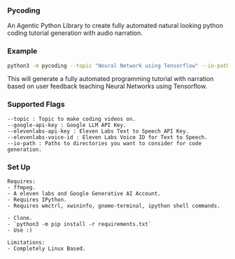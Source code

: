 ### Pycoding

An Agentic Python Library to create fully automated natural looking
python coding tutorial generation with audio narration. 

### Example

```bash
python3 -m pycoding --topic "Neural Network using Tensorflow" --io-path X.csv --io-path y.csv --google-api-key YOUR_GOOGLE_API_KEY --eleven-labs-api-key YOUR_ELEVEN_LABS_API_KEY --eleven-labs-voice-id YOUR_ELEVEN_LABS_VOIC_ID
```

This will generate a fully automated programming tutorial with narration based on user feedback 
teaching Neural Networks using Tensorflow.

### Supported Flags

```
--topic : Topic to make coding videos on.
--google-api-key : Google LLM API Key.
--elevenlabs-api-key : Eleven Labs Text to Speech API Key.
--elevenlabs-voice-id : Eleven Labs Voice ID for Text to Speech.
--io-path : Paths to directories you want to consider for code generation.
```

### Set Up

```
Requires:
- ffmpeg.
- A eleven labs and Google Generative AI Account.
- Requires IPython.
- Requires wmctrl, xwininfo, gnome-terminal, ipython shell commands.
```
```
- Clone.
- `python3 -m pip install -r requirements.txt`
- Use :)
```
```
Limitations:
- Completely Linux Based.
```